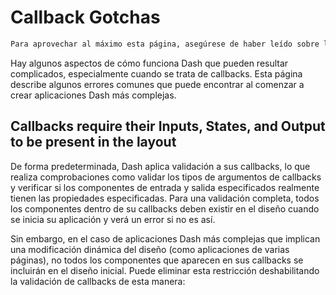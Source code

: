 # Callback Gotchas

```bash
Para aprovechar al máximo esta página, asegúrese de haber leído sobre las callbacks básicas en los Fundamentos de Dash.
```

Hay algunos aspectos de cómo funciona Dash que pueden resultar complicados, especialmente cuando se trata de callbacks. Esta página describe algunos errores comunes que puede encontrar al comenzar a crear aplicaciones Dash más complejas.

## Callbacks require their Inputs, States, and Output to be present in the layout

De forma predeterminada, Dash aplica validación a sus callbacks, lo que realiza comprobaciones como validar los tipos de argumentos de callbacks y verificar si los componentes de entrada y salida especificados realmente tienen las propiedades especificadas. Para una validación completa, todos los componentes dentro de su callbacks deben existir en el diseño cuando se inicia su aplicación y verá un error si no es así.

Sin embargo, en el caso de aplicaciones Dash más complejas que implican una modificación dinámica del diseño (como aplicaciones de varias páginas), no todos los componentes que aparecen en sus callbacks se incluirán en el diseño inicial. Puede eliminar esta restricción deshabilitando la validación de callbacks de esta manera:

